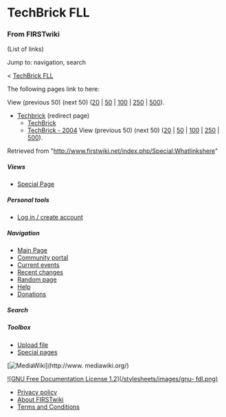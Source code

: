 # TechBrick FLL

### From FIRSTwiki

(List of links)

Jump to: navigation, search

&lt; [TechBrick FLL](/index.php?title=TechBrick_FLL&redirect=no "TechBrick
FLL" )  

The following pages link to here:

View (previous 50) (next 50)
([20](/index.php?title=Special:Whatlinkshere/TechBrick_FLL&limit=20&from=0
"Special:Whatlinkshere/TechBrick FLL" ) |
[50](/index.php?title=Special:Whatlinkshere/TechBrick_FLL&limit=50&from=0
"Special:Whatlinkshere/TechBrick FLL" ) |
[100](/index.php?title=Special:Whatlinkshere/TechBrick_FLL&limit=100&from=0
"Special:Whatlinkshere/TechBrick FLL" ) |
[250](/index.php?title=Special:Whatlinkshere/TechBrick_FLL&limit=250&from=0
"Special:Whatlinkshere/TechBrick FLL" ) |
[500](/index.php?title=Special:Whatlinkshere/TechBrick_FLL&limit=500&from=0
"Special:Whatlinkshere/TechBrick FLL" )).

  * [Techbrick](/index.php?title=Techbrick&redirect=no "Techbrick" ) (redirect page) 
    * [TechBrick](/index.php/TechBrick "TechBrick" )
    * [TechBrick - 2004](/index.php/TechBrick_-_2004 "TechBrick - 2004" )
View (previous 50) (next 50)
([20](/index.php?title=Special:Whatlinkshere/TechBrick_FLL&limit=20&from=0
"Special:Whatlinkshere/TechBrick FLL" ) |
[50](/index.php?title=Special:Whatlinkshere/TechBrick_FLL&limit=50&from=0
"Special:Whatlinkshere/TechBrick FLL" ) |
[100](/index.php?title=Special:Whatlinkshere/TechBrick_FLL&limit=100&from=0
"Special:Whatlinkshere/TechBrick FLL" ) |
[250](/index.php?title=Special:Whatlinkshere/TechBrick_FLL&limit=250&from=0
"Special:Whatlinkshere/TechBrick FLL" ) |
[500](/index.php?title=Special:Whatlinkshere/TechBrick_FLL&limit=500&from=0
"Special:Whatlinkshere/TechBrick FLL" )).

Retrieved from "<http://www.firstwiki.net/index.php/Special:Whatlinkshere>"

##### Views

  * [Special Page](/index.php/Special:Whatlinkshere/TechBrick_FLL)

##### Personal tools

  * [Log in / create account](/index.php?title=Special:Userlogin&returnto=Special:Whatlinkshere)

[](/index.php/Main_Page "Main Page" )

##### Navigation

  * [Main Page](/index.php/Main_Page)
  * [Community portal](/index.php/FIRSTwiki:Community_portal)
  * [Current events](/index.php/Current_events)
  * [Recent changes](/index.php/Special:Recentchanges)
  * [Random page](/index.php/Special:Random)
  * [Help](/index.php/Help:Contents)
  * [Donations](/index.php/FIRSTwiki:Site_support)

##### Search



##### Toolbox

  * [Upload file](/index.php/Special:Upload)
  * [Special pages](/index.php/Special:Specialpages)

[![MediaWiki](/skins/common/images/poweredby_mediawiki_88x31.png)](http://www.
mediawiki.org/)

[![GNU Free Documentation License 1.2](/stylesheets/images/gnu-
fdl.png)](http://www.gnu.org/copyleft/fdl.html)

  * [Privacy policy](/index.php/FIRSTwiki:Privacy_policy "FIRSTwiki:Privacy policy" )
  * [About FIRSTwiki](/index.php/FIRSTwiki:About "FIRSTwiki:About" )
  * [Terms and Conditions](/index.php/FIRSTwiki:Terms_and_conditions "FIRSTwiki:Terms and conditions" )

